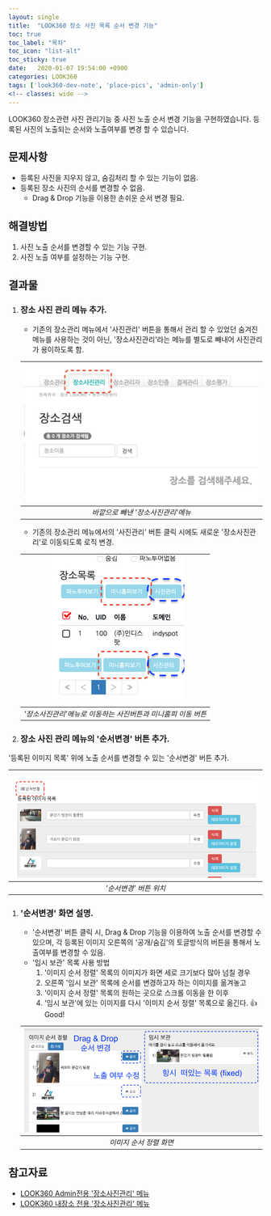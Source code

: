 ```yaml
---
layout: single
title:  "LOOK360 장소 사진 목록 순서 변경 기능"
toc: true
toc_label: "목차"
toc_icon: "list-alt"
toc_sticky: true
date:   2020-01-07 19:54:00 +0900
categories: LOOK360
tags: ['look360-dev-note', 'place-pics', 'admin-only']
<!-- classes: wide -->
---
```


LOOK360 장소관련 사진 관리기능 중 사진 노출 순서 변경 기능을 구현하였습니다.
등록된 사진의 노출되는 순서와 노출여부를 변경 할 수 있습니다.


## 문제사항
* 등록된 사진을 지우지 않고, 숨김처리 할 수 있는 기능이 없음.
* 등록된 장소 사진의 순서를 변경할 수 없음.
	* Drag & Drop 기능을 이용한 손쉬운 순서 변경 필요.


## 해결방법
1. 사진 노출 순서를 변경할 수 있는 기능 구현.
1. 사진 노출 여부를 설정하는 기능 구현.


## 결과물

1. ### 장소 사진 관리 메뉴 추가.
	* 기존의 장소관리 메뉴에서 '사진관리' 버튼을 통해서 관리 할 수 있었던 숨겨진 메뉴를 사용하는 것이 아닌, '장소사진관리'라는 메뉴를 별도로 빼내어 사진관리가 용이하도록 함.

	| ![바깥으로 빼낸 '장소사진관리'메뉴](/assets/img/2020/01/look360_place_pic/place_pic_2.png "바깥으로 빼낸 '장소사진관리'메뉴") |
	|:--:|
	| *바깥으로 빼낸 '장소사진관리'메뉴* |
	
	* 기존의 장소관리 메뉴에서의 '사진관리' 버튼 클릭 시에도 새로운 '장소사진관리'로 이동되도록 로직 변경.

	| !['장소사진관리'메뉴로 이동하는 사진버튼과 미니홈피 이동 버튼](/assets/img/2020/01/look360_place_pic/place_pic_1.png "'장소사진관리'메뉴로 이동하는 사진버튼과 미니홈피 이동 버튼") |
	|:--:|
	| *'장소사진관리'메뉴로 이동하는 사진버튼과 미니홈피 이동 버튼* |

1. ### 장소 사진 관리 메뉴의 '순서변경' 버튼 추가.
'등록된 이미지 목록' 위에 노출 순서를 변경할 수 있는 '순서변경' 버튼 추가.

| !['순서변경' 버튼 위치](/assets/img/2020/01/look360_place_pic/place_pic_3.png "'순서변경' 버튼 위치") |
|:--:|
| *'순서변경' 버튼 위치* |


1. ### '순서변경' 화면 설명.
	* '순서변경' 버튼 클릭 시, Drag & Drop 기능을 이용하여 노출 순서를 변경할 수 있으며, 각 등록된 이미지 오른쪽의 '공개/숨김'의 토글방식의 버튼을 통해서 노출여부를 변경할 수 있음.
	* '임시 보관' 목록 사용 방법
		1. '이미지 순서 정렬' 목록의 이미지가 화면 세로 크기보다 많아 넘칠 경우
		1. 오른쪽 '임시 보관' 목록에 순서를 변경하고자 하는 이미지를 옮겨놓고
		1. '이미지 순서 정렬' 목록의 원하는 곳으로 스크롤 이동을 한 이후
		1. '임시 보관'에 있는 이미지를 다시 '이미지 순서 정렬' 목록으로 옮긴다. :+1: Good!

	| ![이미지 순서 정렬 화면](/assets/img/2020/01/look360_place_pic/place_pic_4.png "이미지 순서 정렬 화면") |
	|:--:|
	| *이미지 순서 정렬 화면* |



## 참고자료
* [LOOK360 Admin전용 '장소사진관리' 메뉴][look360-admin-place-pic]
* [LOOK360 내장소 전용 '장소사진관리' 메뉴][look360-myplace-place-pic]


[look360-admin-place-pic]: https://look360.kr/?m=admin&module=PlaceManagement&front=placePicture
[look360-myplace-place-pic]: https://look360.kr/?r=home&mod=mypage&content=myplace&mode=_myplace_pics



